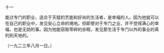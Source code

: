 十一

  

能过专门的职业，适合于天赋的艺能和好尚的生活者，是幸福的人。因为他就可以在自己的职业中，发见安心立命的境地。但即使对于专门之业，并不觉得满心的幸福，也是无妨的事。因为他能窃取零碎的余暇，发见那生活于专门以外的事业的真的别天地的。

  

（一九二三年八月一日。）